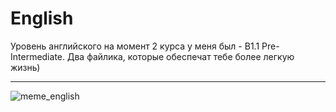 # English

Уровень английского на момент 2 курса у меня был - B1.1 Pre-Intermediate. Два файлика, которые обеспечат тебе более легкую жизнь)

___


![meme_english](https://github.com/avolidaga/memes/blob/d1c5f4b38ec5a68d9076deb4457eda3d81aa38e3/learnEnglish.jpg)
